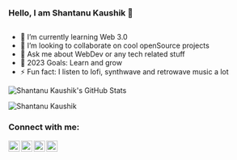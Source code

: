 ### Hello, I am Shantanu Kaushik 👋
  ##

- 🌱 I’m currently learning Web 3.0
- 👯 I’m looking to collaborate on cool openSource projects
- 💬 Ask me about WebDev or any tech related stuff
- 🥅 2023 Goals: Learn and grow
- ⚡ Fun fact: I listen to lofi, synthwave and retrowave music a lot

![Shantanu Kaushik's GitHub Stats](https://github-readme-stats.vercel.app/api?username=Aloneduckling&theme=great-gatsby&show_icons=true)

![Shantanu Kaushik](https://github-readme-stats.vercel.app/api/top-langs/?username=Aloneduckling&theme=great-gatsby&count_private=true&show_icons=true)

### Connect with me:

[<img align="left" alt="Shantan05703379 | Twitter" width="22px" src="https://cdn.jsdelivr.net/npm/simple-icons@v3/icons/twitter.svg" />][twitter]
[<img align="left" alt="codeSTACKr | LinkedIn" width="22px" src="https://cdn.jsdelivr.net/npm/simple-icons@v3/icons/linkedin.svg" />][linkedin]
[<img align="left" alt="codeSTACKr | LinkedIn" width="22px" src="https://unpkg.com/simple-icons@9.2.0/icons/devdotto.svg" />][devto]
[<img align="left" alt="codeSTACKr | LinkedIn" width="22px" src="https://cdn.jsdelivr.net/npm/simple-icons@v3/icons/instagram.svg" />][Instagram]






[Instagram]: https://www.instagram.com/shantanukaushik12/
[twitter]: https://twitter.com/Shantan05703379
[linkedin]: https://www.linkedin.com/in/shantanu-kaushik-731258176/
[devto]: https://dev.to/aloneduckling
